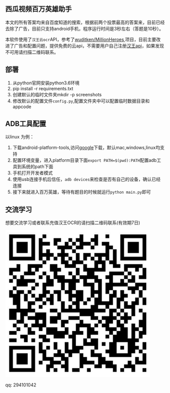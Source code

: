 ## 西瓜视频百万英雄助手

本文的所有答案均来自百度知道的搜索，根据前两个投票最高的答案来，目前已经去除了广告，目前只支持android手机，程序运行时间是3秒左右（答题是10秒）。

本软件使用了`汉王云ocr`API，参考了[wuditken/MillionHeroes
](https://github.com/wuditken/MillionHeroes)项目，目前主要改进了广告和配置问题，提供免费的云api，不需要用户自己注册[汉王api](https://market.aliyun.com/products/57124001/cmapi011523.html?spm=5176.730005.0.0.B1mZNd#sku=yuncode552300000)，如果发现不可用请扫描二维码联系。

## 部署

1. 从python官网安装python3.6环境
2. pip install -r requirements.txt
3. 创建默认的临时文件夹mkdir -p screenshots
4. 修改默认的配置文件`config.py`,配置文件夹中可以配置临时数据目录和appcode


## ADB工具配置

以linux 为例：

1. 下载android-platform-tools,访问[google](https://developer.android.google.cn/studio/releases/platform-tools.html)下载，默认mac,windows,linux均支持
2. 配置环境变量，进入platform目录下面`export PATH=$(pwd):PATH`配置adb工具到系统的path下面
3. 手机打开开发者模式
4. 使用usb连接手机后信任，`adb devices`来检查是否有自己的设备，确认已经连接
5. 接下来就进入百万英雄，等待有题目的时候就运行`python main.py`即可

## 交流学习

想要交流学习或者联系充值汉王OCR的请扫描二维码联系(有效期7日)

![](./wechatcode/wechat.png)

qq: 294101042